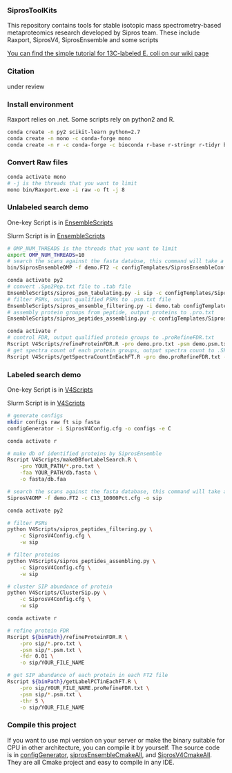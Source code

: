 ### SiprosToolKits

This repository contains tools for stable isotopic mass spectrometry-based metaproteomics research developed by Sipros team. These include Raxport, SiprosV4, SiprosEnsemble and some scripts

[You can find the simple tutorial for 13C-labeled E. coli on our wiki page](https://github.com/thepanlab/SiprosToolKits/wiki/13C-labeled-E.-coli-SIP-proteomic-search-tutorial)

### Citation

under review

### Install environment

Raxport relies on .net. Some scripts rely on python2 and R.

```bash
conda create -n py2 scikit-learn python=2.7
conda create -n mono -c conda-forge mono
conda create -n r -c conda-forge -c bioconda r-base r-stringr r-tidyr bioconductor-biostrings
```

### Convert Raw files

```bash
conda activate mono
# -j is the threads that you want to limit
mono bin/Raxport.exe -i raw -o ft -j 8
```

### Unlabeled search demo

One-key Script is in [EnsembleScripts](EnsembleScripts/cmd.sh)

Slurm Script is in [EnsembleScripts](EnsembleScripts/UnlabelForSlurm.sb)

```bash
# OMP_NUM_THREADS is the threads that you want to limit
export OMP_NUM_THREADS=10
# search the scans against the fasta databse, this command will take a long time
bin/SiprosEnsembleOMP -f demo.FT2 -c configTemplates/SiprosEnsembleConfig.cfg -o sip

conda activate py2
# convert .Spe2Pep.txt file to .tab file
EnsembleScripts/sipros_psm_tabulating.py -i sip -c configTemplates/SiprosEnsembleConfig.cfg -o sip
# filter PSMs, output qualified PSMs to .psm.txt file
EnsembleScripts/sipros_ensemble_filtering.py -i demo.tab configTemplates/SiprosEnsembleConfig.cfg -o sip
# assembly protein groups from peptide, output proteins to .pro.txt
EnsembleScripts/sipros_peptides_assembling.py -c configTemplates/SiprosEnsembleConfig.cfg -w sip

conda activate r
# control FDR, output qualified protein groups to .proRefineFDR.txt
Rscript V4Scripts/refineProteinFDR.R -pro demo.pro.txt -psm demo.psm.txt -fdr 0.005 -o demo
# get spectra count of each protein groups, output spectra count to .SPcount.txt
Rscript V4Scripts/getSpectraCountInEachFT.R -pro dmo.proRefineFDR.txt -psm demo.psm.txt -o demo
```

### Labeled search demo

One-key Script is in [V4Scripts](V4Scripts/SIPcmd.sh)

Slurm Script is in [V4Scripts](V4Scripts/LabelForSlurm.sb)

```bash
# generate configs
mkdir configs raw ft sip fasta
configGenerator -i SiprosV4Config.cfg -o configs -e C

conda activate r

# make db of identified proteins by SiprosEnsemble
Rscript V4Scripts/makeDBforLabelSearch.R \
    -pro YOUR_PATH/*.pro.txt \
    -faa YOUR_PATH/db.fasta \
    -o fasta/db.faa

# search the scans against the fasta database, this command will take a long time
SiprosV4OMP -f demo.FT2 -c C13_10000Pct.cfg -o sip

conda activate py2

# filter PSMs
python V4Scripts/sipros_peptides_filtering.py \
    -c SiprosV4Config.cfg \
    -w sip

# filter proteins
python V4Scripts/sipros_peptides_assembling.py \
    -c SiprosV4Config.cfg \
    -w sip

# cluster SIP abundance of protein
python V4Scripts/ClusterSip.py \
    -c SiprosV4Config.cfg \
    -w sip

conda activate r

# refine protein FDR
Rscript ${binPath}/refineProteinFDR.R \
    -pro sip/*.pro.txt \
    -psm sip/*.psm.txt \
    -fdr 0.01 \
    -o sip/YOUR_FILE_NAME

# get SIP abundance of each protein in each FT2 file
Rscript ${binPath}/getLabelPCTinEachFT.R \
    -pro sip/YOUR_FILE_NAME.proRefineFDR.txt \
    -psm sip/*.psm.txt \
    -thr 5 \
    -o sip/YOUR_FILE_NAME
```

### Compile this project

If you want to use mpi version on your server or make the binary suitable for CPU in other architecture, you can compile it by yourself. The source code is in [configGenerator](./configGenerator/), [siprosEnsembleCmakeAll](./siprosEnsembleCmakeAll/), and [SiprosV4CmakeAll](./SiprosV4CmakeAll/). They are all Cmake project and easy to compile in any IDE.



